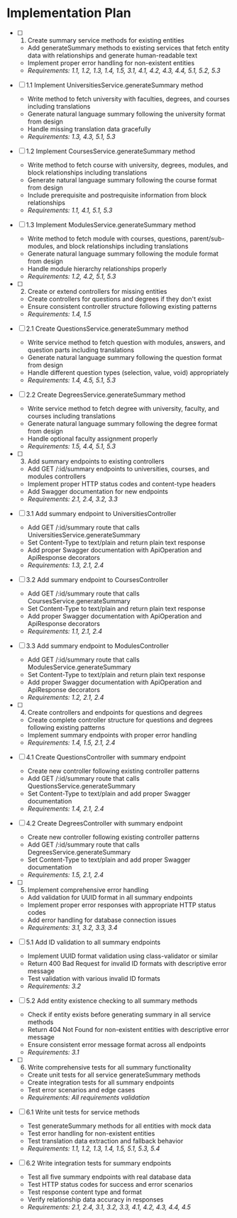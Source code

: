 # Implementation Plan

- [ ] 1. Create summary service methods for existing entities
  - Add generateSummary methods to existing services that fetch entity data with relationships and generate human-readable text
  - Implement proper error handling for non-existent entities
  - _Requirements: 1.1, 1.2, 1.3, 1.4, 1.5, 3.1, 4.1, 4.2, 4.3, 4.4, 5.1, 5.2, 5.3_

- [ ] 1.1 Implement UniversitiesService.generateSummary method
  - Write method to fetch university with faculties, degrees, and courses including translations
  - Generate natural language summary following the university format from design
  - Handle missing translation data gracefully
  - _Requirements: 1.3, 4.3, 5.1, 5.3_

- [ ] 1.2 Implement CoursesService.generateSummary method
  - Write method to fetch course with university, degrees, modules, and block relationships including translations
  - Generate natural language summary following the course format from design
  - Include prerequisite and postrequisite information from block relationships
  - _Requirements: 1.1, 4.1, 5.1, 5.3_

- [ ] 1.3 Implement ModulesService.generateSummary method
  - Write method to fetch module with courses, questions, parent/sub-modules, and block relationships including translations
  - Generate natural language summary following the module format from design
  - Handle module hierarchy relationships properly
  - _Requirements: 1.2, 4.2, 5.1, 5.3_

- [ ] 2. Create or extend controllers for missing entities
  - Create controllers for questions and degrees if they don't exist
  - Ensure consistent controller structure following existing patterns
  - _Requirements: 1.4, 1.5_

- [ ] 2.1 Create QuestionsService.generateSummary method
  - Write service method to fetch question with modules, answers, and question parts including translations
  - Generate natural language summary following the question format from design
  - Handle different question types (selection, value, void) appropriately
  - _Requirements: 1.4, 4.5, 5.1, 5.3_

- [ ] 2.2 Create DegreesService.generateSummary method
  - Write service method to fetch degree with university, faculty, and courses including translations
  - Generate natural language summary following the degree format from design
  - Handle optional faculty assignment properly
  - _Requirements: 1.5, 4.4, 5.1, 5.3_

- [ ] 3. Add summary endpoints to existing controllers
  - Add GET /:id/summary endpoints to universities, courses, and modules controllers
  - Implement proper HTTP status codes and content-type headers
  - Add Swagger documentation for new endpoints
  - _Requirements: 2.1, 2.4, 3.2, 3.3_

- [ ] 3.1 Add summary endpoint to UniversitiesController
  - Add GET /:id/summary route that calls UniversitiesService.generateSummary
  - Set Content-Type to text/plain and return plain text response
  - Add proper Swagger documentation with ApiOperation and ApiResponse decorators
  - _Requirements: 1.3, 2.1, 2.4_

- [ ] 3.2 Add summary endpoint to CoursesController
  - Add GET /:id/summary route that calls CoursesService.generateSummary
  - Set Content-Type to text/plain and return plain text response
  - Add proper Swagger documentation with ApiOperation and ApiResponse decorators
  - _Requirements: 1.1, 2.1, 2.4_

- [ ] 3.3 Add summary endpoint to ModulesController
  - Add GET /:id/summary route that calls ModulesService.generateSummary
  - Set Content-Type to text/plain and return plain text response
  - Add proper Swagger documentation with ApiOperation and ApiResponse decorators
  - _Requirements: 1.2, 2.1, 2.4_

- [ ] 4. Create controllers and endpoints for questions and degrees
  - Create complete controller structure for questions and degrees following existing patterns
  - Implement summary endpoints with proper error handling
  - _Requirements: 1.4, 1.5, 2.1, 2.4_

- [ ] 4.1 Create QuestionsController with summary endpoint
  - Create new controller following existing controller patterns
  - Add GET /:id/summary route that calls QuestionsService.generateSummary
  - Set Content-Type to text/plain and add proper Swagger documentation
  - _Requirements: 1.4, 2.1, 2.4_

- [ ] 4.2 Create DegreesController with summary endpoint
  - Create new controller following existing controller patterns
  - Add GET /:id/summary route that calls DegreesService.generateSummary
  - Set Content-Type to text/plain and add proper Swagger documentation
  - _Requirements: 1.5, 2.1, 2.4_

- [ ] 5. Implement comprehensive error handling
  - Add validation for UUID format in all summary endpoints
  - Implement proper error responses with appropriate HTTP status codes
  - Add error handling for database connection issues
  - _Requirements: 3.1, 3.2, 3.3, 3.4_

- [ ] 5.1 Add ID validation to all summary endpoints
  - Implement UUID format validation using class-validator or similar
  - Return 400 Bad Request for invalid ID formats with descriptive error message
  - Test validation with various invalid ID formats
  - _Requirements: 3.2_

- [ ] 5.2 Add entity existence checking to all summary methods
  - Check if entity exists before generating summary in all service methods
  - Return 404 Not Found for non-existent entities with descriptive error message
  - Ensure consistent error message format across all endpoints
  - _Requirements: 3.1_

- [ ] 6. Write comprehensive tests for all summary functionality
  - Create unit tests for all service generateSummary methods
  - Create integration tests for all summary endpoints
  - Test error scenarios and edge cases
  - _Requirements: All requirements validation_

- [ ] 6.1 Write unit tests for service methods
  - Test generateSummary methods for all entities with mock data
  - Test error handling for non-existent entities
  - Test translation data extraction and fallback behavior
  - _Requirements: 1.1, 1.2, 1.3, 1.4, 1.5, 5.1, 5.3, 5.4_

- [ ] 6.2 Write integration tests for summary endpoints
  - Test all five summary endpoints with real database data
  - Test HTTP status codes for success and error scenarios
  - Test response content type and format
  - Verify relationship data accuracy in responses
  - _Requirements: 2.1, 2.4, 3.1, 3.2, 3.3, 4.1, 4.2, 4.3, 4.4, 4.5_
